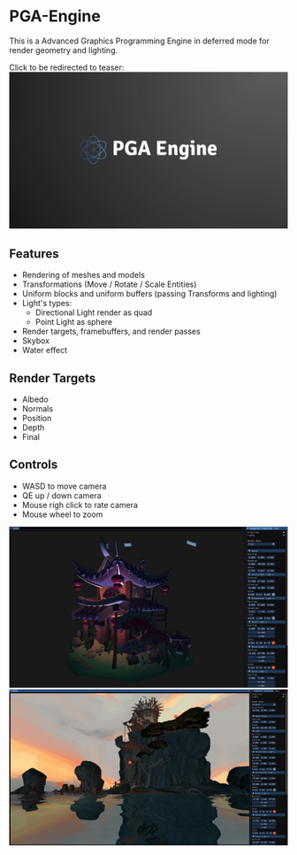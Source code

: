 # PGA-Engine

This is a Advanced Graphics Programming Engine in deferred mode for render geometry and lighting.

Click to be redirected to teaser:
[![Watch the video](Engine/Screenshots/PGA-Engine_Logo.png)](https://youtu.be/3__xriFC9ow)

## Features

- Rendering of meshes and models
- Transformations (Move / Rotate / Scale Entities)
- Uniform blocks and uniform buffers (passing Transforms and lighting)
- Light's types:
    - Directional Light render as quad
    - Point Light as sphere
- Render targets, framebuffers, and render passes
- Skybox
- Water effect

## Render Targets

- Albedo
- Normals
- Position
- Depth
- Final

## Controls

- WASD to move camera
- QE up / down camera
- Mouse righ click to rate camera
- Mouse wheel to zoom

![Image](Engine/Screenshots/main_scene.png)
![Image](Engine/Screenshots/final_render.png)
